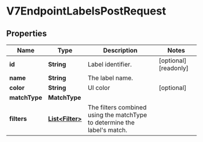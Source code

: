 

# V7EndpointLabelsPostRequest


## Properties

| Name | Type | Description | Notes |
|------------ | ------------- | ------------- | -------------|
|**id** | **String** | Label identifier. |  [optional] [readonly] |
|**name** | **String** | The label name. |  |
|**color** | **String** | UI color |  [optional] |
|**matchType** | **MatchType** |  |  |
|**filters** | [**List&lt;Filter&gt;**](Filter.md) | The filters combined using the matchType to determine the label&#39;s match. |  |



